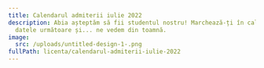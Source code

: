 ```yaml
---
title: Calendarul admiterii iulie 2022
description: Abia așteptăm să fii studentul nostru! Marchează-ți în calendar
  datele următoare și... ne vedem din toamnă.
image:
  src: /uploads/untitled-design-1-.png
fullPath: licenta/calendarul-admiterii-iulie-2022
---
```

<Timeline slug="admitere-cti-is-licență"></Timeline>

<Attachment label="Pentru mai multe detalii sau informații despre admiterea la învățământul la distanță sau cu frecvență redusă, te rugăm să accesezi acest link." external="https://www.upt.ro/Informatii_admitere-licenta-2022_1536_ro.html"></Attachment>